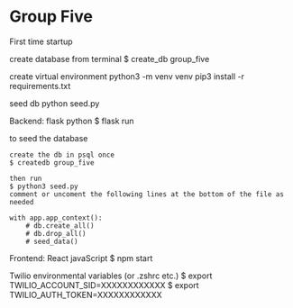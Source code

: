 # Group Five

First time startup

create database from terminal 
  $ create_db group_five

create virtual environment
  python3 -m venv venv
  pip3 install -r requirements.txt

seed db
  python seed.py


Backend: 
  flask python
  $ flask run

  to seed the database

    create the db in psql once
    $ createdb group_five

    then run
    $ python3 seed.py
    comment or uncoment the following lines at the bottom of the file as needed 

    with app.app_context():
        # db.create_all()
        # db.drop_all()
        # seed_data()

Frontend: 
  React javaScript
  $ npm start

Twilio environmental variables (or .zshrc etc.)
  $ export TWILIO_ACCOUNT_SID=XXXXXXXXXXXX
  $ export TWILIO_AUTH_TOKEN=XXXXXXXXXXXX

